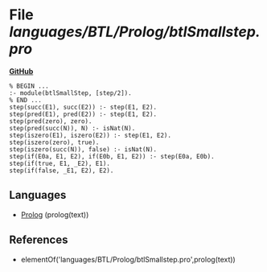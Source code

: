 # File _languages/BTL/Prolog/btlSmallstep.pro_
**[GitHub](https://github.com/softlang/yas/blob/master/languages/BTL/Prolog/btlSmallstep.pro)**
```
% BEGIN ...
:- module(btlSmallStep, [step/2]).
% END ...
step(succ(E1), succ(E2)) :- step(E1, E2).
step(pred(E1), pred(E2)) :- step(E1, E2).
step(pred(zero), zero).
step(pred(succ(N)), N) :- isNat(N).
step(iszero(E1), iszero(E2)) :- step(E1, E2).
step(iszero(zero), true).
step(iszero(succ(N)), false) :- isNat(N).
step(if(E0a, E1, E2), if(E0b, E1, E2)) :- step(E0a, E0b).
step(if(true, E1, _E2), E1).
step(if(false, _E1, E2), E2).
```

## Languages
* [Prolog](../languages/Prolog.md) (prolog(text))

## References
* elementOf('languages/BTL/Prolog/btlSmallstep.pro',prolog(text))
